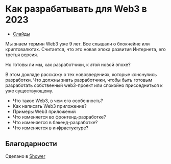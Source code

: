 # Как разрабатывать для Web3 в 2023

- [Слайды](https://alexey-avdeev.com/web3-for-front-end-developers/)

Мы знаем термин Web3 уже 9 лет. Все слышали о блокчейне или криптовалютах. Считается, что это новая эпоха развития Интернета, его третья версия.

Но готовы ли мы, как разработчики, к этой новой эпохе?

В этом докладе расскажу о тех нововведениях, которые конснулись разработки. Что должны знать разработчики, чтобы быть готовым разработать собственный web3-проект или спокойно присоедниться к уже существующему.

- Что такое Web3, в чем его особенность?
- Как написать Web3 приложение?
- Примеры Web3 приложений
- Что изменяется во фронтенд-разработке?
- Что изменяется в бэкенд-разработке?
- Что изменяется в инфрастуктуре?

## Благодарности

Сделано в [Shower](https://github.com/shower/shower)
